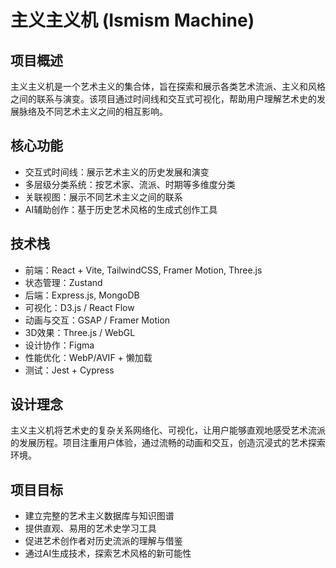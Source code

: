 # 主义主义机 (Ismism Machine)

## 项目概述
主义主义机是一个艺术主义的集合体，旨在探索和展示各类艺术流派、主义和风格之间的联系与演变。该项目通过时间线和交互式可视化，帮助用户理解艺术史的发展脉络及不同艺术主义之间的相互影响。

## 核心功能
- 交互式时间线：展示艺术主义的历史发展和演变
- 多层级分类系统：按艺术家、流派、时期等多维度分类
- 关联视图：展示不同艺术主义之间的联系
- AI辅助创作：基于历史艺术风格的生成式创作工具

## 技术栈
- 前端：React + Vite, TailwindCSS, Framer Motion, Three.js
- 状态管理：Zustand
- 后端：Express.js, MongoDB
- 可视化：D3.js / React Flow
- 动画与交互：GSAP / Framer Motion
- 3D效果：Three.js / WebGL
- 设计协作：Figma
- 性能优化：WebP/AVIF + 懒加载
- 测试：Jest + Cypress

## 设计理念
主义主义机将艺术史的复杂关系网络化、可视化，让用户能够直观地感受艺术流派的发展历程。项目注重用户体验，通过流畅的动画和交互，创造沉浸式的艺术探索环境。

## 项目目标
- 建立完整的艺术主义数据库与知识图谱
- 提供直观、易用的艺术史学习工具
- 促进艺术创作者对历史流派的理解与借鉴
- 通过AI生成技术，探索艺术风格的新可能性 